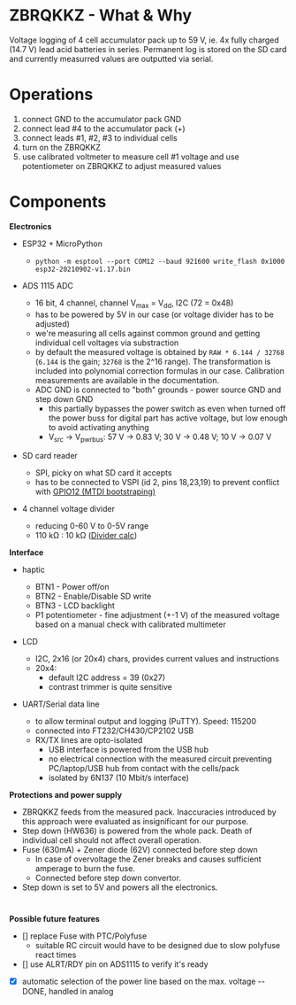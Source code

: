 # ZBRQKKZ - What & Why 
Voltage logging of 4 cell accumulator pack up to 59 V, ie. 4x fully charged (14.7 V) lead acid batteries in series.
Permanent log is stored on the SD card and currently measurred values are outputted via serial.

# Operations
1. connect GND to the accumulator pack GND
2. connect lead #4 to the accumulator pack (+)  
3. connect leads #1, #2, #3 to individual cells
4. turn on the ZBRQKKZ
5. use calibrated voltmeter to measure cell #1 voltage and use potentiometer on ZBRQKKZ to adjust measured values

# Components
**Electronics**
- ESP32 + MicroPython
  - `python -m esptool --port COM12 --baud 921600 write_flash 0x1000 esp32-20210902-v1.17.bin`
- ADS 1115 ADC
  - 16 bit, 4 channel, channel V<sub>max</sub> = V<sub>dd</sub>, I2C (72 = 0x48)
  - has to be powered by 5V in our case (or voltage divider has to be adjusted)
  - we're measuring all cells against common ground and getting individual cell voltages via substraction
  - by default the measured voltage is obtained by `RAW * 6.144 / 32768` (`6.144` is the gain; `32768` is the 2^16 range). The transformation is included into polynomial correction formulas in our case. Calibration measurements are available in the documentation.
  - ADC GND is connected to "both" grounds - power source GND and step down GND
    - this partially bypasses the power switch as even when turned off the power buss for digital part has active voltage, but low enough to avoid activating anything
    - V<sub>src</sub> -> V<sub>pwrbus</sub>: 57 V -> 0.83 V; 30 V -> 0.48 V; 10 V -> 0.07 V

- SD card reader
  - SPI, picky on what SD card it accepts
  - has to be connected to VSPI (id 2, pins 18,23,19) to prevent conflict with [GPIO12 (MTDI bootstraping)](https://docs.espressif.com/projects/esp-idf/en/release-v4.0/api-reference/peripherals/sd_pullup_requirements.html#mtdi-strapping-pin)

- 4 channel voltage divider
  - reducing 0-60 V to 0-5V range
  - 110 kΩ : 10 kΩ ([Divider calc](https://ohmslawcalculator.com/voltage-divider-calculator))

**Interface**
- haptic
  - BTN1 - Power off/on
  - BTN2 - Enable/Disable SD write 
  - BTN3 - LCD backlight
  - P1 potentiometer - fine adjustment (+-1 V) of the measured voltage based on a manual check with calibrated multimeter
- LCD
    - I2C, 2x16 (or 20x4) chars, provides current values and instructions
    - 20x4:
        - default I2C address = 39 (0x27)
        - contrast trimmer is quite sensitive
        
- UART/Serial data line
    - to allow terminal output and logging (PuTTY). Speed: 115200
    - connected into FT232/CH430/CP2102 USB
    - RX/TX lines are opto-isolated
        - USB interface is powered from the USB hub
        - no electrical connection with the measured circuit preventing PC/laptop/USB hub from contact with the cells/pack
        - isolated by 6N137 (10 Mbit/s interface)


**Protections and power supply**
- ZBRQKKZ feeds from the measured pack. Inaccuracies introduced by this approach were evaluated as insignificant for our purpose.
- Step down (HW636) is powered from the whole pack. Death of individual cell should not affect overall operation.
- Fuse (630mA) + Zener diode (62V) connected before step down 
    - In case of overvoltage the Zener breaks and causes sufficient amperage to burn the fuse.
    - Connected before step down convertor.
- Step down is set to 5V and powers all the electronics.

 
 



# 
**Possible future features**
- [] replace Fuse with PTC/Polyfuse
  - suitable RC circuit would have to be designed due to slow polyfuse react times
- [] use ALRT/RDY pin on ADS1115 to verify it's ready 
- [x] automatic selection of the power line based on the max. voltage
-- DONE, handled in analog